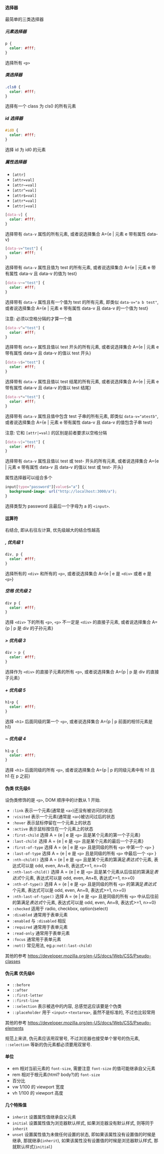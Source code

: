 #### 选择器

最简单的三类选择器

##### 元素选择器

```css
p {
  color: #fff;
}
```

选择所有 `<p>`

##### 类选择器

```css
.cls0 {
  color: #fff;
}
```

选择有一个 class 为 cls0 的所有元素

##### id 选择器

```css
#id0 {
  color: #fff;
}
```

选择 id 为 id0 的元素

##### 属性选择器

* `[attr]`
* `[attr=val]`
* `[attr~=val]`
* `[attr^=val]`
* `[attr$=val]`
* `[attr*=val]`
* `[attr|=val]`

```css
[data-v] {
  color: #fff;
}
```

选择带有 `data-v` 属性的所有元素, 或者说选择集合 A={e | 元素 e 带有属性 data-v}



```css
[data-v="test"] {
  color: #fff;
}
```

选择带有 `data-v` 属性且值为 test 的所有元素, 或者说选择集合 A={e | 元素 e 带有属性 data-v 且 data-v 的值为 test}



```css
[data-v~="test"] {
  color: #fff;
}
```

选择带有 `data-v` 属性且有一个值为 test 的所有元素, 即类似 `data-v="a b test"`, 或者说选择集合 A={e | 元素 e 带有属性 data-v 且 data-v 的一个值为 test}

注意: 必须以空格分隔的才算一个值



```css
[data-v^="test"] {
  color: #fff;
}
```

选择带有 `data-v` 属性且值以 test 开头的所有元素, 或者说选择集合 A={e | 元素 e 带有属性 data-v 且 data-v 的值以 test 开头}



```css
[data-v$="test"] {
  color: #fff;
}
```

选择带有 `data-v` 属性且值以 test 结尾的所有元素, 或者说选择集合 A={e | 元素 e 带有属性 data-v 且 data-v 的值以 test 结尾}



```css
[data-v*="test"] {
  color: #fff;
}
```

选择带有 `data-v` 属性且值中包含 test 子串的所有元素, 即类似 `data-v="atestb"`, 或者说选择集合 A={e | 元素 e 带有属性 data-v 且 data-v 的值包含子串 test}

注意: 它和 `[attr|=val]` 的区别是前者要求以空格分隔



```css
[data-v|="test"] {
  color: #fff;
}
```

选择带有 `data-v` 属性且值以 test 或 test- 开头的所有元素, 或者说选择集合 A={e | 元素 e 带有属性 data-v 且 data-v 的值以 test 或 test- 开头}



属性选择器可以组合多个

```css
input[type="password"][value$="a"] {
  background-image: url("http://localhost:3000/a");
}
```

选择类型为 password 且最后一个字母为 a 的 `<input>`.



#### 运算符

右结合, 即从右往左计算, 优先级越大的结合性越高

##### , 优先级 1

```css
div, p {
  color: #fff;
}
```

选择所有的 `<div>` 和所有的 `<p>`, 或者说选择集合 A={e | e 是 `<div>` 或者 e 是 `<p>`}

##### 空格 优先级 2

```css
div p {
  color: #fff;
}
```

选择 `<div>` 下的所有 `<p>`, `<p>` 不一定是 `<div>` 的直接子元素, 或者说选择集合 A={p | p 是 div 的子孙元素}

##### > 优先级 3

```css
div > p {
  color: #fff;
}
```

选择作为 `<div>` 的直接子元素的所有 `<p>`, 或者说选择集合 A={p | p 是 div 的直接子元素}

##### + 优先级 5

```css
h1+p {
  color: #fff;
}
```

选择 `<h1>` 后面同级的第一个 `<p>`, 或者说选择集合 A={p | p 前面的相邻元素是 h1}

##### ~ 优先级 4

```css
h1~p {
  color: #fff;
}
```

选择 `<h1>` 后面同级的所有 `<p>`, 或者说选择集合 A={p | p 的同级元素中有 h1 且 h1 在 p 之前}



#### 伪类 优先级6

设伪类修饰的是 `<p>`, DOM 顺序中的计数从 1 开始.

* `:link` 表示一个元素(通常是 `<a>`)还没有被访问的状态
* `:visited` 表示一个元素(通常是 `<a>`)被访问过后的状态
* `:hover` 表示鼠标停留在一个元素上的状态
* `:active` 表示鼠标按住在一个元素上的状态
* `:first-child` 选择 A = {e | e 是 `<p>` 且是某个元素的第一个子元素}
* `:last-child `选择 A = {e | e 是 `<p>` 且是某个元素的最后一个子元素}
* `:first-of-type` 选择 A = {e | e 是 `<p>` 且是同级的所有 `<p>` 中第一个 `<p>` }
* `:last-of-type` 选择 A = {e | e 是 `<p>` 且是同级的所有 `<p>` 中最后一个 `<p>` }
* `:nth-child()` 选择 A = {e | e 是 `<p>` 且是某个元素的第满足*表达式*个元素, 表达式可以是 odd, even, An+B,  表达式>=1, n>=0}
* `:nth-last-child()` 选择 A = {e | e 是 `<p>` 且是某个元素从后往前的第满足*表达式*个元素, 表达式可以是 odd, even, An+B,  表达式>=1, n>=0}
* `:nth-of-type()` 选择 A = {e | e 是 `<p>` 且是同级的所有 `<p>` 的第满足*表达式*个元素, 表达式可以是 odd, even, An+B,  表达式>=1, n>=0}
* `:nth-last-of-type()` 选择 A = {e | e 是 `<p>` 且是同级的所有 `<p>` 中从后往前的第满足*表达式*个元素, 表达式可以是 odd, even, An+B,  表达式>=1, n>=0}
* `:checked` 适用于 radio, checkbox, option(select)
* `:disabled` 通常用于表单元素
* `:enabled` 与 `:disabled` 相反
* `:required` 通常用于表单元素
* `:read-only` 通常用于表单元素
* `:focus` 通常用于表单元素
* `:not()` 常见用法, eg.`p:not(:last-child)`

其他的参考 https://developer.mozilla.org/en-US/docs/Web/CSS/Pseudo-classes



#### 伪元素 优先级6

* `::before` 
* `::after`
* `::first-letter`
* `::first-line`
* `::selection` 表示被选中的内容, 总感觉这应该要是个伪类
* `::placeholder` 用于 `<input>` `<textarea>`, 虽然不是标准的, 不过也比较常用

其他的参考 https://developer.mozilla.org/en-US/docs/Web/CSS/Pseudo-elements

规范上来讲, 伪元素应该用双冒号, 不过浏览器也接受单个冒号的伪元素, `::selection` 等新的伪元素都必须要用双冒号.



#### 单位

* em 相对当前元素的 `font-size`, 需要注意 `font-size` 的值可能继承自父元素
* rem 相对于根元素(html? body?)的 `font-size`
* 百分比 
* vw 1/100 的 viewport 宽度
* vh 1/100 的 viewport 高度





#### 几个特殊值

* `inherit` 设置属性值继承自父元素
* `initial` 设置属性值为浏览器默认样式, 如果浏览器没有默认样式, 则等同于 `inherit`
* `unset` 设置属性值为未做任何设置的状态, 即如果该属性没有设置值的时候是继承, 那就继承(`inherit`), 如果该属性没有设置值的时候是浏览器默认样式, 那就默认样式(`initial`)